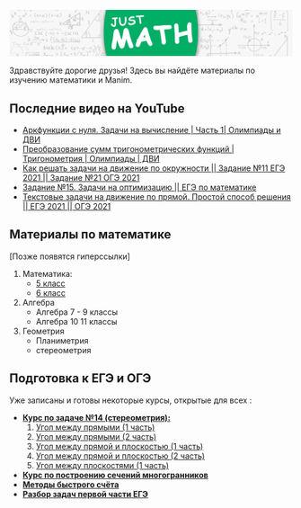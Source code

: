 [![Header](https://github.com/Just-Math/just-math/blob/main/img/img1.jpg)](https://www.youtube.com/channel/UCotL6Lh-FzXFkhM_TKkYmWA)


Здравствуйте дорогие друзья! Здесь вы найдёте материалы по изучению математики и Manim. 
## Последние видео на YouTube

<!-- YOUTUBE:START -->
- [Аркфункции с нуля. Задачи на вычисление | Часть 1| Олимпиады и ДВИ](https://www.youtube.com/watch?v=5HuNYcbT2QE)
- [Преобразование сумм тригонометрических функций | Тригонометрия | Олимпиады | ДВИ](https://www.youtube.com/watch?v=0Hp6ePqpzKg)
- [Как решать задачи на движение по окружности || Задание №11 ЕГЭ 2021 || Задание №21 ОГЭ 2021](https://www.youtube.com/watch?v=wOsge-f1ZBw)
- [Задание №15. Задачи на оптимизацию || ЕГЭ по математике](https://www.youtube.com/watch?v=eFS9CpO31To)
- [Текстовые задачи на движение по прямой. Простой способ решения || ЕГЭ 2021 || ОГЭ 2021](https://www.youtube.com/watch?v=95hSM7H59IA)
<!-- YOUTUBE:END -->


## Материалы по математике
[Позже появятся гиперссылки]
1. Математика:
   + [5 класс](https://vk.com/feed?q=%23JustMath_5%D0%BA%D0%BB%D0%B0%D1%81%D1%81&section=search)
   + [6 класс](https://vk.com/feed?q=%23JustMath_6%D0%BA%D0%BB%D0%B0%D1%81%D1%81&section=search)
2. Алгебра
   + Алгебра 7 - 9 классы
   + Алгебра 10 11 классы
3. Геометрия
   + Планиметрия
   + стереометрия

## Подготовка к ЕГЭ и ОГЭ
Уже записаны и готовы некоторые курсы, открытые для всех : 
* [**Курс по задаче №14 (стереометрия):**](https://www.youtube.com/playlist?list=PLRkB4VRoMTV05h_GnOtM51dsNGFhbKMP0) 
   1. [Угол между прямыми (1 часть)](https://vk.com/wall-199104221_40)
   2. [Угол между прямыми (2 часть)](https://vk.com/wall-199104221_59)
   3. [Угол между прямой и плоскостью (1 часть)](https://vk.com/wall-199104221_86)
   4. [Угол между прямой и плоскостью (2 часть)](https://vk.com/wall-199104221_95)
   5. [Угол между плоскостями (1 часть)](https://vk.com/wall-199104221_109)
* [**Курс по построению сечений многогранников**](https://vk.com/wall-199104221_22)
* [**Методы быстрого счёта**](https://www.youtube.com/playlist?list=PLRkB4VRoMTV0lDNfbYW9MjElSvM_P9ePL)
* [**Разбор задач первой части ЕГЭ**](https://vk.com/feed?q=%23JustMath_%D0%BF%D0%B5%D1%80%D0%B2%D0%B0%D1%8F_%D1%87%D0%B0%D1%81%D1%82%D1%8C_%D0%95%D0%93%D0%AD&section=search)


<!--
**Just-Math/just-math** is a ✨ _special_ ✨ repository because its `README.md` (this file) appears on your GitHub profile.

Here are some ideas to get you started:

- 🔭 I’m currently working on ...
- 🌱 I’m currently learning ...
- 👯 I’m looking to collaborate on ...
- 🤔 I’m looking for help with ...
- 💬 Ask me about ...
- 📫 How to reach me: ...
- 😄 Pronouns: ...
- ⚡ Fun fact: ...
-->
